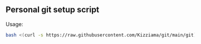 ## Personal git setup script

Usage:
```bash
bash <(curl -s https://raw.githubusercontent.com/Kizziama/git/main/git)
```
